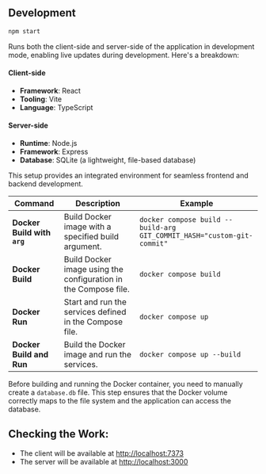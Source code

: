 ## Development
```bash
npm start
```
Runs both the client-side and server-side of the application in development mode, enabling live updates during development. Here's a breakdown:

#### Client-side
- **Framework**: React  
- **Tooling**: Vite
- **Language**: TypeScript  

#### Server-side
- **Runtime**: Node.js  
- **Framework**: Express
- **Database**: SQLite (a lightweight, file-based database)  

This setup provides an integrated environment for seamless frontend and backend development.


| **Command**                      | **Description**                                           | **Example**                                                    |
|-----------------------------------|-----------------------------------------------------------|----------------------------------------------------------------|
| **Docker Build with `arg`**      | Build Docker image with a specified build argument.       | `docker compose build --build-arg GIT_COMMIT_HASH="custom-git-commit"` |
| **Docker Build**                 | Build Docker image using the configuration in the Compose file. | `docker compose build`                                         |
| **Docker Run**                   | Start and run the services defined in the Compose file.   | `docker compose up`                                            |
| **Docker Build and Run**         | Build the Docker image and run the services.             | `docker compose up --build`                                    |

Before building and running the Docker container, you need to manually create a `database.db` file. This step ensures that the Docker volume correctly maps to the file system and the application can access the database.


## Checking the Work:

- The client will be available at [http://localhost:7373](http://localhost:7373)  
- The server will be available at [http://localhost:3000](http://localhost:3000)

